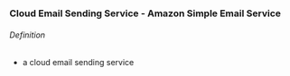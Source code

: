 ### Cloud Email Sending Service - Amazon Simple Email Service

###### Definition
- a cloud email sending service